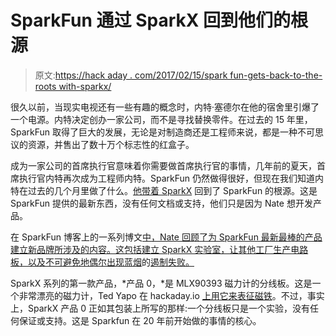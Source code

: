 # SparkFun 通过 SparkX 回到他们的根源

> 原文:[https://hack aday . com/2017/02/15/spark fun-gets-back-to-the-roots with-sparkx/](https://hackaday.com/2017/02/15/sparkfun-gets-back-to-their-roots-with-sparkx/)

很久以前，当现实电视还有一些有趣的概念时，内特·塞德尔在他的宿舍里引爆了一个电源。内特决定创办一家公司，而不是寻找替换零件。在过去的 15 年里，SparkFun 取得了巨大的发展，无论是对制造商还是工程师来说，都是一种不可思议的资源，并售出了数十万个标志性的红盒子。

成为一家公司的首席执行官意味着你需要做首席执行官的事情，几年前的夏天，首席执行官内特再次成为工程师内特。SparkFun 仍然做得很好，但现在我们知道内特在过去的几个月里做了什么。[他带着 SparkX](https://www.sparkfun.com/sparkx) 回到了 SparkFun 的根源。这是 SparkFun 提供的最新东西，没有任何文档或支持，他们只是因为 Nate 想开发产品。

在 SparkFun 博客上的一系列博文[中，Nate 回顾了为 SparkFun 最新最棒的产品建立新品牌所涉及的内容。这包括建立 SparkX 实验室，让其他工厂生产电路板，以及不可避免地偶尔出现蓝烟](https://www.sparkfun.com/sparkx/blog/2291)的[遏制失败。](https://www.sparkfun.com/sparkx/blog/2295)

SparkX 系列的第一款产品，*产品 0，*是 MLX90393 磁力计的分线板。这是一个非常漂亮的磁力计，Ted Yapo 在 hackaday.io [上用它来表征磁铁](https://hackaday.io/project/11865/logs)。不过，事实上，SparkX 产品 0 正如其包装上所写的那样:一个分线板只是一个实验，没有任何保证或支持。这是 Sparkfun 在 20 年前开始做的事情的核心。